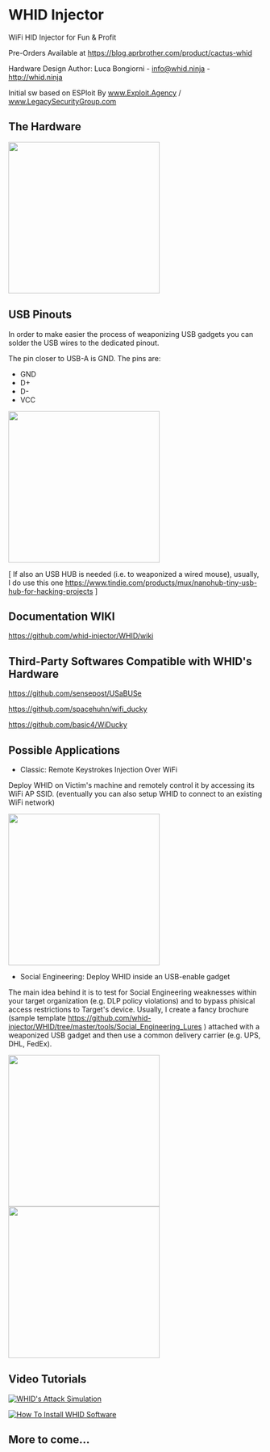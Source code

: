 # WHID Injector #

WiFi HID Injector for Fun & Profit

Pre-Orders Available at https://blog.aprbrother.com/product/cactus-whid 

Hardware Design Author: Luca Bongiorni - <info@whid.ninja> - http://whid.ninja

Initial sw based on ESPloit By www.Exploit.Agency / www.LegacySecurityGroup.com

## The Hardware ##

<img src="https://raw.githubusercontent.com/whid-injector/WHID/master/tools/images/collage.jpg" width="300">


## USB Pinouts ##

In order to make easier the process of weaponizing USB gadgets you can solder the USB wires to the dedicated pinout.

The pin closer to USB-A is GND. The pins are:

* GND 
* D+ 
* D-  
* VCC 

<img src="https://raw.githubusercontent.com/whid-injector/WHID/master/tools/hardware/p2-usb-pinout.png" width="300">

[ If also an USB HUB is needed (i.e. to weaponized a wired mouse), usually, I do use this one https://www.tindie.com/products/mux/nanohub-tiny-usb-hub-for-hacking-projects ]

## Documentation WIKI ##

https://github.com/whid-injector/WHID/wiki

## Third-Party Softwares Compatible with WHID's Hardware ##

https://github.com/sensepost/USaBUSe

https://github.com/spacehuhn/wifi_ducky

https://github.com/basic4/WiDucky


## Possible Applications ##

- Classic: Remote Keystrokes Injection Over WiFi

Deploy WHID on Victim's machine and remotely control it by  accessing its WiFi AP SSID. (eventually you can also setup WHID to connect to an existing WiFi network)

<img src="https://raw.githubusercontent.com/whid-injector/WHID/master/tools/images/WHID_GUI.png" width="300">

- Social Engineering: Deploy WHID inside an USB-enable gadget

The main idea behind it is to test for Social Engineering weaknesses within your target organization (e.g. DLP policy violations) and to bypass phisical access restrictions to Target's device.
Usually, I create a fancy brochure (sample template https://github.com/whid-injector/WHID/tree/master/tools/Social_Engineering_Lures ) attached with a weaponized USB gadget and then use a common delivery carrier (e.g. UPS, DHL, FedEx).

<img src="https://raw.githubusercontent.com/whid-injector/WHID/master/tools/images/Weaponized_PlasmaBall.png" width="300">

<img src="https://raw.githubusercontent.com/whid-injector/WHID/master/tools/images/Brochure_front.jpg" width="300">

## Video Tutorials ##

[![WHID's Attack Simulation](https://raw.githubusercontent.com/whid-injector/WHID/master/tools/images/snapshot_youtube_2.jpg)](https://www.youtube.com/watch?v=U-TtobZXJcw)


[![How To Install WHID Software](https://raw.githubusercontent.com/whid-injector/WHID/master/tools/images/snapshot_youtube_1.jpg)](https://www.youtube.com/watch?v=MRGUSPW-Cr0)

## More to come... ##

